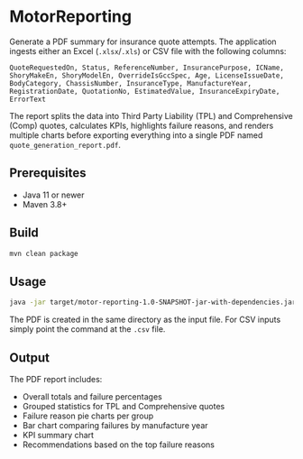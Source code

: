 # MotorReporting

Generate a PDF summary for insurance quote attempts. The application ingests either an
Excel (`.xlsx`/`.xls`) or CSV file with the following columns:

```
QuoteRequestedOn, Status, ReferenceNumber, InsurancePurpose, ICName,
ShoryMakeEn, ShoryModelEn, OverrideIsGccSpec, Age, LicenseIssueDate,
BodyCategory, ChassisNumber, InsuranceType, ManufactureYear,
RegistrationDate, QuotationNo, EstimatedValue, InsuranceExpiryDate,
ErrorText
```

The report splits the data into Third Party Liability (TPL) and Comprehensive (Comp)
quotes, calculates KPIs, highlights failure reasons, and renders multiple charts before
exporting everything into a single PDF named `quote_generation_report.pdf`.

## Prerequisites

* Java 11 or newer
* Maven 3.8+

## Build

```bash
mvn clean package
```

## Usage

```bash
java -jar target/motor-reporting-1.0-SNAPSHOT-jar-with-dependencies.jar /path/to/quotes.xlsx
```

The PDF is created in the same directory as the input file. For CSV inputs simply point
the command at the `.csv` file.

## Output

The PDF report includes:

* Overall totals and failure percentages
* Grouped statistics for TPL and Comprehensive quotes
* Failure reason pie charts per group
* Bar chart comparing failures by manufacture year
* KPI summary chart
* Recommendations based on the top failure reasons
